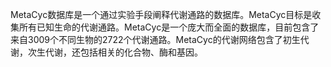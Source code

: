 MetaCyc数据库是一个通过实验手段阐释代谢通路的数据库。MetaCyc目标是收集所有已知生命的代谢通路。MetaCyc是一个庞大而全面的数据库，目前包含了来自3009个不同生物的2722个代谢通路。MetaCyc的代谢网络包含了初生代谢，次生代谢，还包括相关的化合物、酶和基因。
